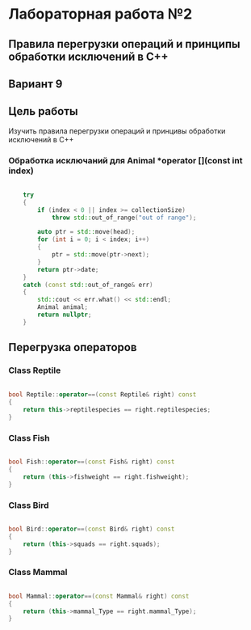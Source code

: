 # Лабораторная работа №2 #

## Правила перегрузки операций и принципы обработки исключений в С++ ##

## Вариант 9 ##

## Цель работы ##

Изучить правила перегрузки операций и принцивы обработки исключений в С++

### Обработка исключаний для Animal \*operator [](const int index) ###

```c++
    
    try
    {
        if (index < 0 || index >= collectionSize)
            throw std::out_of_range("out of range");

        auto ptr = std::move(head);
        for (int i = 0; i < index; i++)
        {
            ptr = std::move(ptr->next);
        }
        return ptr->date;
    }
    catch (const std::out_of_range& err)
    {
        std::cout << err.what() << std::endl;
        Animal animal;
        return nullptr;
    }

```

## Перегрузка операторов ##

### Class Reptile ###

```c++
    
bool Reptile::operator==(const Reptile& right) const
{
    return this->reptilespecies == right.reptilespecies;
}
```

### Class Fish ###

```c++

bool Fish::operator==(const Fish& right) const
{
    return (this->fishweight == right.fishweight);
}
```

### Class Bird ###

```c++

bool Bird::operator==(const Bird& right) const
{
    return (this->squads == right.squads);
}
```

### Class Mammal ###

```c++

bool Mammal::operator==(const Mammal& right) const
{
    return (this->mammal_Type == right.mammal_Type);
}
```
